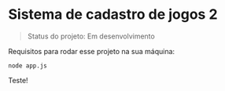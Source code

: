 <h1>Sistema de cadastro de jogos 2</h1>

> Status do projeto: Em desenvolvimento

Requisitos para rodar esse projeto na sua máquina:
```
node app.js
```
Teste!